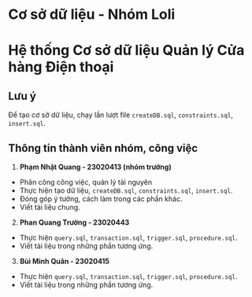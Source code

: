 # Cơ sở dữ liệu - Nhóm Loli
# Hệ thống Cơ sở dữ liệu Quản lý Cửa hàng Điện thoại

## Lưu ý
Để tạo cơ sở dữ liệu, chạy lần lượt file `createDB.sql`, `constraints.sql`, `insert.sql`.

## Thông tin thành viên nhóm, công việc
1. **Phạm Nhật Quang - 23020413 (nhóm trưởng)**
- Phân công công việc, quản lý tài nguyên
- Thực hiện tạo dữ liệu, `createDB.sql`, `constraints.sql`, `insert.sql`. 
- Đóng góp ý tưởng, cách làm trong các phần khác.
- Viết tài liệu chung.

2. **Phan Quang Trường - 23020443**
- Thực hiện `query.sql`, `transaction.sql`, `trigger.sql`, `procedure.sql`.
- Viết tài liệu trong những phần tương ứng.

3. **Bùi Minh Quân - 23020415**
- Thực hiện `query.sql`, `transaction.sql`, `trigger.sql`, `procedure.sql`.
- Viết tài liệu trong những phần tương ứng.